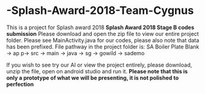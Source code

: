 # -Splash-Award-2018-Team-Cygnus

This is a project for Splash award 2018
**Splash Award 2018 Stage B codes submission**
Please download and open the zip file to view our entire project folder. 
Please see MainActivity.java for our codes, please also note that data has been prefixed.
File pathway in the project folder is: SA Boiler Plate Blank -> ap p-> src -> main -> java -> sg -> gowild -> sademo

If you wish to see try our AI or view the project entirely, please download, unzip the file, open on android studio and run it.
**Please note that this is only a prototype of what we will be presenting, it is not polished to perfection**
